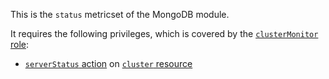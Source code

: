 This is the `status` metricset of the MongoDB module.

It requires the following privileges, which is covered by the [`clusterMonitor` role](https://docs.mongodb.com/manual/reference/built-in-roles/#clusterMonitor):

* [`serverStatus` action](https://docs.mongodb.com/manual/reference/privilege-actions/#serverStatus) on [`cluster` resource](https://docs.mongodb.com/manual/reference/resource-document/#cluster-resource)
